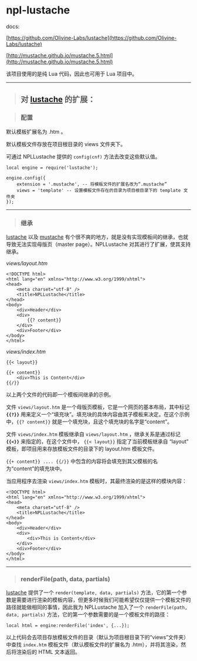# npl-lustache

docs: 

[https://github.com/Olivine-Labs/lustache](https://github.com/Olivine-Labs/lustache)

[http://mustache.github.io/mustache.5.html](http://mustache.github.io/mustache.5.html)

该项目使用的是纯 Lua 代码，因此也可用于 Lua 项目中。

-----

> ## 对 [lustache](https://github.com/Olivine-Labs/lustache) 的扩展：

> ### 配置

默认模板扩展名为 .htm 。

默认模板文件存放在项目根目录的 views 文件夹下。

可通过 NPLLustache 提供的 `config(cnf)` 方法去改变这些默认值。

    local engine = require('lustache');

    engine.config({
        extension = '.mustache', -- 将模板文件的扩展名改为“.mustache”
        views = 'template' -- 设置模板文件存在的目录为项目根目录下的 template 文件夹
    });

----

> ### 继承

[lustache](https://github.com/Olivine-Labs/lustache) 以及 [mustache](http://mustache.github.io/mustache.5.html) 有个很不爽的地方，就是没有实现模板间的继承，也就导致无法实现母版页（master page）。NPLLustache 对其进行了扩展，使其支持继承。

_views/layout.htm_

    <!DOCTYPE html>
    <html lang="en" xmlns="http://www.w3.org/1999/xhtml">
    <head>
        <meta charset="utf-8" />
        <title>NPLLustache</title>
    </head>
    <body>
        <div>Header</div>
        <div>
            {{? content}}
        </div>
        <div>Footer</div>
    </body>
    </html>

_views/index.htm_

    {{< layout}}

    {{+ content}}
        <div>This is Content</div>
    {{/}}

以上两个文件的代码即一个模板间继承的示例。

文件 `views/layout.htm` 是一个母版页模板，它是一个网页的基本布局，其中标记 **`{{?}}`** 用来定义一个“填充块”。填充块的具体内容由其子模板来决定。在这个示例中，`{{? content}}` 就是一个填充块，且这个填充块的名字是“content”。

文件 `views/index.htm` 模板继承自 `views/layout.htm` ，继承关系是通过标记 **`{{<}}`** 来指定的，在这个文件中， `{{< layout}}` 指定了当前模板继承自 “layout” 模板，即项目用来存放模板文件的目录下的 layout.htm 模板文件。

`{{+ content}} .... {{/}}` 中包含的内容将会填充到其父模板的名为“content”的填充块中。

当应用程序去渲染 `views/index.htm` 模板时，其最终渲染的是这样的模块内容：

    <!DOCTYPE html>
    <html lang="en" xmlns="http://www.w3.org/1999/xhtml">
    <head>
        <meta charset="utf-8" />
        <title>NPLLustache</title>
    </head>
    <body>
        <div>Header</div>
        <div>
            <div>This is Content</div>
        </div>
        <div>Footer</div>
    </body>
    </html>

-----

> ### renderFile(path, data, partials)

[lustache](https://github.com/Olivine-Labs/lustache) 提供了一个 `render(template, data, partials)` 方法，它的第一个参数是需要进行渲染的模板内容，但更多时候我们可能希望仅仅提供一个模板文件的路径就能做相同的事情，因此我为 NPLLustache 加入了一个 `renderFile(path, data, partials)` 方法，它的第一个参数需要的是一个模板文件的路径：

    local html = engine:renderFile('index', {...});

以上代码会去项目存放模板文件的目录（默认为项目根目录下的“views”文件夹）中查找 `index.htm` 模板文件（默认模板文件的扩展名为 .htm），并将其渲染，然后将渲染后的 HTML 文本返回。

